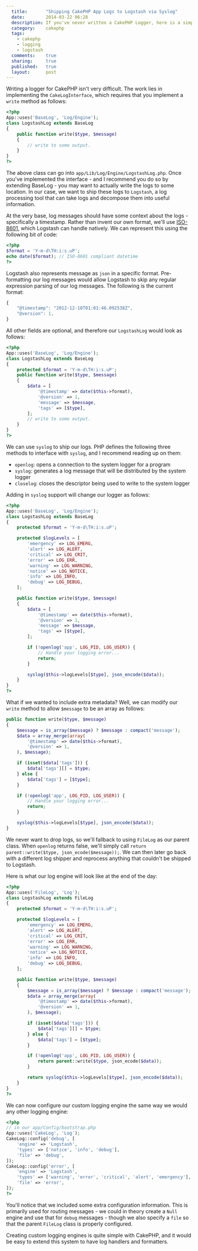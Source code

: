 ```yaml
---
  title:       "Shipping CakePHP App Logs to Logstash via Syslog"
  date:        2014-03-22 06:28
  description: If you've never written a CakePHP Logger, here is a simple post on how to do so
  category:    cakephp
  tags:
    - cakephp
    - logging
    - logstash
  comments:    true
  sharing:     true
  published:   true
  layout:      post
---
```


Writing a logger for CakePHP isn't very difficult. The work lies in implementing the `CakeLogInterface`, which requires that you implement a `write` method as follows:

```php
<?php
App::uses('BaseLog', 'Log/Engine');
class LogstashLog extends BaseLog
{
    public function write($type, $message)
    {
        // write to some output.
    }
}
?>
```

The above class can go into `app/Lib/Log/Engine/LogstashLog.php`. Once you've implemented the interface - and I recommend you do so by extending BaseLog - you may want to actually write the logs to some location. In our case, we want to ship these logs to `Logstash`, a log processing tool that can take logs and decompose them into useful information.

At the very base, log messages should have some context about the logs - specifically a timestamp. Rather than invent our own format, we'll use [ISO-8601](http://en.wikipedia.org/wiki/ISO_8601), which Logstash can handle natively. We can represent this using the following bit of code:

```php
<?php
$format = 'Y-m-d\TH:i:s.uP';
echo date($format); // ISO-8601 compliant datetime
?>
```

Logstash also represents message as `json` in a specific format. Pre-formatting our log messages would allow Logstash to skip any regular expression parsing of our log messages. The following is the current format:

```javascript
{
    "@timestamp": "2012-12-18T01:01:46.092538Z",
    "@version": 1,
}
```

All other fields are optional, and therefore our `LogstashLog` would look as follows:

```php
<?php
App::uses('BaseLog', 'Log/Engine');
class LogstashLog extends BaseLog
{
    protected $format = 'Y-m-d\TH:i:s.uP';
    public function write($type, $message)
    {
        $data = [
            '@timestamp' => date($this->format),
            '@version' => 1,
            'message' => $message,
            'tags' => [$type],
        ];
        // write to some output.
    }
}
?>
```

We can use `syslog` to ship our logs. PHP defines the following three methods to interface with `syslog`, and I recommend reading up on them:

- `openlog`: opens a connection to the system logger for a program
- `syslog`: generates a log message that will be distributed by the system logger
- `closelog`: closes the descriptor being used to write to the system logger

Adding in `syslog` support will change our logger as follows:

```php
<?php
App::uses('BaseLog', 'Log/Engine');
class LogstashLog extends BaseLog
{
    protected $format = 'Y-m-d\TH:i:s.uP';

    protected $logLevels = [
        'emergency' => LOG_EMERG,
        'alert' => LOG_ALERT,
        'critical' => LOG_CRIT,
        'error' => LOG_ERR,
        'warning' => LOG_WARNING,
        'notice' => LOG_NOTICE,
        'info' => LOG_INFO,
        'debug' => LOG_DEBUG,
    ];

    public function write($type, $message)
    {
        $data = [
            '@timestamp' => date($this->format),
            '@version' => 1,
            'message' => $message,
            'tags' => [$type],
        ];

        if (!openlog('app', LOG_PID, LOG_USER)) {
            // Handle your logging error...
            return;
        }

        syslog($this->logLevels[$type], json_encode($data));
    }
}
?>
```

What if we wanted to include extra metadata? Well, we can modify our `write` method to allow `$message` to be an array as follows:

```php
public function write($type, $message)
{
    $message = is_array($message) ? $message : compact('message');
    $data = array_merge(array(
        '@timestamp' => date($this->format),
        '@version' => 1,
    ), $message);

    if (isset($data['tags'])) {
        $data['tags'][] = $type;
    } else {
        $data['tags'] = [$type];
    }

    if (!openlog('app', LOG_PID, LOG_USER)) {
        // Handle your logging error...
        return;
    }

    syslog($this->logLevels[$type], json_encode($data));
}
```

We never want to drop logs, so we'll fallback to using `FileLog` as our parent class. When `openlog` returns false, we'll simply call `return parent::write($type, json_ecode($message));`. We can then later go back with a different log shipper and reprocess anything that couldn't be shipped to Logstash.

Here is what our log engine will look like at the end of the day:


```php
<?php
App::uses('FileLog', 'Log');
class LogstashLog extends FileLog
{
    protected $format = 'Y-m-d\TH:i:s.uP';

    protected $logLevels = [
        'emergency' => LOG_EMERG,
        'alert' => LOG_ALERT,
        'critical' => LOG_CRIT,
        'error' => LOG_ERR,
        'warning' => LOG_WARNING,
        'notice' => LOG_NOTICE,
        'info' => LOG_INFO,
        'debug' => LOG_DEBUG,
    ];

    public function write($type, $message)
    {
        $message = is_array($message) ? $message : compact('message');
        $data = array_merge(array(
            '@timestamp' => date($this->format),
            '@version' => 1,
        ), $message);

        if (isset($data['tags'])) {
            $data['tags'][] = $type;
        } else {
            $data['tags'] = [$type];
        }

        if (!openlog('app', LOG_PID, LOG_USER)) {
            return parent::write($type, json_ecode($data));
        }

        return syslog($this->logLevels[$type], json_encode($data));
    }
}
?>
```

We can now configure our custom logging engine the same way we would any other logging engine:

```php
<?php
// in our app/Config/bootstrap.php
App::uses('CakeLog', 'Log');
CakeLog::config('debug', [
    'engine' => 'Logstash',
    'types' => ['notice', 'info', 'debug'],
    'file' => 'debug',
]);
CakeLog::config('error', [
    'engine' => 'Logstash',
    'types' => ['warning', 'error', 'critical', 'alert', 'emergency'],
    'file' => 'error',
]);
?>
```

You'll notice that we included some extra configuration information. This is primarily used for routing messages - we could in theory create a `Null` engine and use that for `debug` messages - though we also specify a `file` so that the parent `FileLog` class is properly configured.

Creating custom logging engines is quite simple with CakePHP, and it would be easy to extend this system to have log handlers and formatters.
